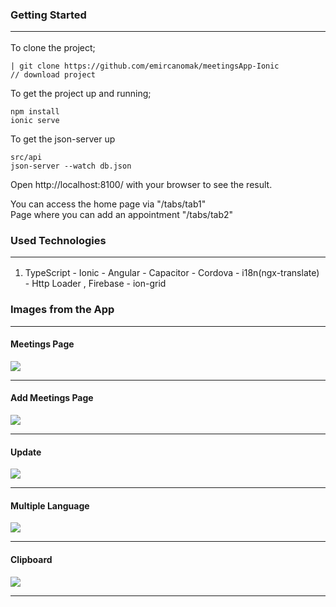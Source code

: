 
### Getting Started<br/><hr/>
To clone the project;

    | git clone https://github.com/emircanomak/meetingsApp-Ionic
	// download project

To get the project up and running;

	npm install
	ionic serve

To get the json-server up

	src/api
	json-server --watch db.json


Open http://localhost:8100/ with your browser to see the result.<br/>

You can access the home page via "/tabs/tab1"<br/>
Page where you can add an appointment "/tabs/tab2"

### Used Technologies<br/><hr/>
1. TypeScript - Ionic - Angular - Capacitor - Cordova - i18n(ngx-translate) - Http Loader , Firebase - ion-grid

### Images from the App<br/><hr/>

#### Meetings Page
<img src="https://github.com/emircanomak/meetingsApp-Ionic/blob/master/readme-assets/meetings.png" width="auto"><br/><hr/>
#### Add Meetings Page
<img src="https://github.com/emircanomak/meetingsApp-Ionic/blob/master/readme-assets/addMeetings.png" width="auto"><br/><hr/>
#### Update
<img src="https://github.com/emircanomak/meetingsApp-Ionic/blob/master/readme-assets/updateMeetings.png" width="auto"><br/><hr/>
#### Multiple Language
<img src="https://github.com/emircanomak/meetingsApp-Ionic/blob/master/readme-assets/language.png" width="auto"><br/><hr/>
#### Clipboard
<img src="https://github.com/emircanomak/meetingsApp-Ionic/blob/master/readme-assets/clipBoard.png" width="auto"><br/><hr/>





